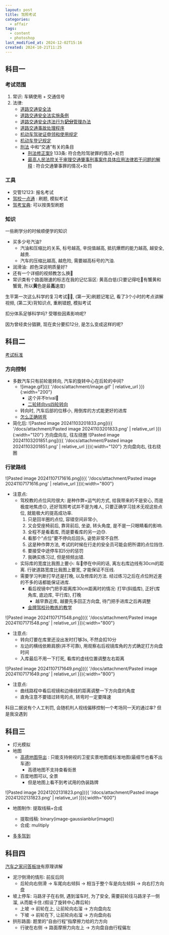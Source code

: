 ```yaml
---
layout: post
title: 驾照考试
categories:
  - affair
tags:
  - content
  - photoshop
last_modified_at: 2024-12-02T15:16
created: 2024-10-21T11:25
---
```


## 科目一

### 考试范围

1. 常识: 车辆使用 + 交通信号
1. 法律:
	- [道路交通安全法](https://www.gov.cn/banshi/2005-08/23/content_25575.htm) 
	- [道路交通安全法实施条例](https://www.gov.cn/banshi/2005-08/23/content_25579.htm) 
	- [道路交通安全违法行为**记分**管理办法](https://www.gov.cn/gongbao/content/2022/content_5679697.htm) 
	- [道路交通事故处理程序](https://www.gov.cn/zhengce/2021-12/25/content_5712900.htm) 
	- [机动车驾驶证申领和使用规定](https://www.gov.cn/gongbao/content/2022/content_5679696.htm) 
	- [机动车登记规定](https://www.gov.cn/gongbao/content/2022/content_5682413.htm) 
	- [刑法](http://www.npc.gov.cn/zgrdw/npc/lfzt/rlys/2008-08/21/content_1882895.htm) 中和“交通”有关的条目
		- [刑法修正案9](https://www.spp.gov.cn/spp/fl/201802/t20180205_364562.shtml) 133条: 符合危险驾驶罪的情况+处罚
		- [最高人民法院关于审理交通肇事刑事案件具体应用法律若干问题的解释](http://gongbao.court.gov.cn/details/cf47fe33d0a96d2b796c91004aba25.html) : 符合交通肇事罪的情况+处罚

### 工具

- 交管12123: 报名考试
- [驾校一点通](https://www.jxedt.com) : 刷题, 模拟考试
- [驾考宝典](https://wuhan.jiakaobaodian.com/): 可以按类型刷题


### 知识

一些刷学分的时候顺便学的知识
- 买多少号汽油?
	- 汽油和压缩比的关系, 标号越高, 辛烷值越高, 抵抗爆燃的能力越高, 越安全, 越贵.
	- 汽车的压缩比越高, 越危险, 需要越高标号的汽油.
- 润滑油:  颜色深说明质量好?
- 还有一个详细的视频教怎么换🛞
- 常识类有个路面限速的标志在我的记忆盲区: 黄高白低(只要记得吃🦀️有蟹黄和蟹膏, 所以**黄**色是最**高**速度)

生平第一次这么科学的复习考试😮‍💨, (第一天)刷题记笔记, 看了3个小时的考点讲解视频, (第二天)背知识点, 重刷错题, 模拟考试

扣分体系足够科学吗? 受哪些因素影响呢?

因为曾经卖分猖獗, 现在卖分要扣12分, 是怎么变成这样的呢?


## 科目二

[考试标准](https://zh.wikipedia.org/wiki/%E4%B8%AD%E5%8D%8E%E4%BA%BA%E6%B0%91%E5%85%B1%E5%92%8C%E5%9B%BD%E6%9C%BA%E5%8A%A8%E8%BD%A6%E9%A9%BE%E9%A9%B6%E4%BA%BA%E8%80%83%E8%AF%95) 

### 方向控制

- 多数汽车只有前轮能转向, 汽车的旋转中心在后轮的中间?
	- ![image.gif]({{ '/docs/attachment/image.gif' | relative_url }}){:width="200"} 
		- 这个并不trival🤔️
		- [二轮转向vs四轮转向](https://www.pcauto.com.cn/teach/qczs/0212/4785.html)
	- 转向时, 汽车后部的位移小, 用倒库的方式能更好的进库
	- [怎么正确转弯](https://www.chemm.com/newsDetail?article_id=36887) 
- 简化后:  ![Pasted image 20241103201833.png]({{ '/docs/attachment/Pasted image 20241103201833.png' | relative_url }}){:width="120"}   方向盘向左, 往左绕圈 ![Pasted image 20241103201851.png]({{ '/docs/attachment/Pasted image 20241103201851.png' | relative_url }}){:width="120"}  方向盘向右, 往右绕圈

### 行驶路线

![Pasted image 20241107171616.png]({{ '/docs/attachment/Pasted image 20241107171616.png' | relative_url }}){:width="800"} 

- 注意点:
	- 驾校教的点位风险很大: 是种作弊+运气的方式, 给我带来的不是安心, 而是极度地焦虑😐, 还好驾照考试并不是为难人, 只要正确学习技术无视这些点位, 就能极大的提高成功率.
		 1. 只是回半圈的点位, 容错空间非常小, 
		 2. 又会受座椅前后, 靠背前后, 坐姿, 转头角度, 是不是一只眼睛看的影响.  
		 3. 全程不是看着库, 而是要看库的另一边😓. 
		 4. 看那个“点位”要不停向后回头, 姿势非常不自然. 
		 5. 这是种作弊方法, 考试的时候在行走的安全员可能会把所谓的点位挡住. 
		 6. 要接受中途停车扣5分的惩罚 
		 7. 我确实练习过, 但是频频出错.  
	- 实际库的宽度比我图上要小: 车🚗停在中间的话, 离左右库边线有30cm的距离. 行驶道路宽度比我图上要宽, 才能保证不压线.
	- 需要学习判断打早还是打晚, 以及修库的方法. 经过练习之后在点位附近差的不多的话都能保证进库.
		- 看后视镜中门把手距离库30cm距离时的情况: 打早(斜插库), 正好(库角库, 底边库, 平行库), 打晚
			- 越早靠近库, 越要先多回正方向盘, 待门把手进库之后再调整
		- [金牌驾校孙教练的教学](https://www.youtube.com/channel/UCYEajAHNuIkvry97Q9zI5lQ/videos) 

![Pasted image 20241107171548.png]({{ '/docs/attachment/Pasted image 20241107171548.png' | relative_url }}){:width="800"} 

- 注意点:
	- 转向灯要在库里还没出发时打够3s, 不然会扣10分
	- 左边的横线依赖肩膀(并不可靠), 用观察右后视镜库角的方式确定打方向盘时间
	- 入库最后不用一下打死, 看库的虚线位置调整左右距离


![Pasted image 20241107171649.png]({{ '/docs/attachment/Pasted image 20241107171649.png' | relative_url }}){:width="800"} 

- 注意点:
	- 曲线路程中看后视镜和边缘线的距离调整一下方向盘的角度
	- 直角注意不要错过转弯的点, 转弯时一定要降速


科目二据说有个人工判罚, 会随机判人视线偏移控制一个考场同一天的通过率? 但是我没遇到

## 科目三

- 灯光模拟
- 地图
	-  [高德地图导出](https://lbs.amap.com/api/wia/tutorial/application/export_map)  : 只能支持俯视的卫星实景地图或标准地图(最细节也看不出车道)
		- 高德地图不支持查看街景
	- 百度地图可以, 全景
		- 但是地图上看不到考试用的伪装路牌

![Pasted image 20241202131823.png]({{ '/docs/attachment/Pasted image 20241202131823.png' | relative_url }}){:width="600"}

- 地图制作: 提取线稿+合成
	- 提取线稿: binary(image-gaussianblur(image))
	- 合成: mulitiply

- [多多驾到](https://www.duoluntech.com/index.php/news/detail/38.html) 

## 科目四

[汽车之家问答板块](https://www.autohome.com.cn/ask/2829827.html)有原理讲解

- 泥泞侧滑的情形: 前反后同
	- 后轮向右侧滑 -> 车尾向右倾斜 ->  相当于整个车是向左倾斜 ->  向右打方向盘
- 坡上停车: 马路牙子在右侧, 遇到溜车时, 为了安全, 需要前轮往马路牙子一侧溜, 从而能卡住.(假设了旋转中心靠后轮)
	- 上坡 -> 前轮在上, 让前轮向右溜 -> 方向盘向左
	- 下坡 -> 前轮在下, 让前轮向右溜 -> 方向盘向右
- 拱形路面: 题里的“自由行程”指摩擦力给的力方向
	- 行驶在右侧 -> 路面摩擦力向左上 -> 方向盘自由行程偏左


